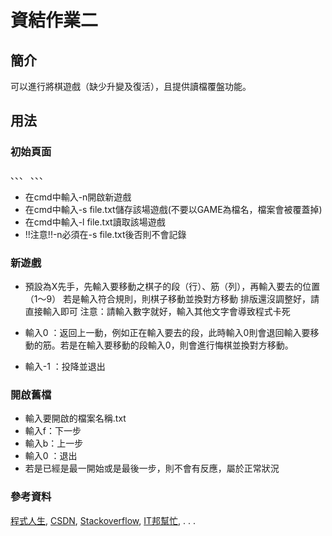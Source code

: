 # 資結作業二

## 簡介
可以進行將棋遊戲（缺少升變及復活），且提供讀檔覆盤功能。

## 用法
### 初始頁面
、、、
、、、
* 在cmd中輸入-n開啟新遊戲
* 在cmd中輸入-s file.txt儲存該場遊戲(不要以GAME為檔名，檔案會被覆蓋掉)
* 在cmd中輸入-l file.txt讀取該場遊戲
* !!注意!!-n必須在-s file.txt後否則不會記錄

### 新遊戲

* 預設為X先手，先輸入要移動之棋子的段（行）、筋（列），再輸入要去的位置（1～9）
若是輸入符合規則，則棋子移動並換對方移動
排版還沒調整好，請直接輸入即可
注意：請輸入數字就好，輸入其他文字會導致程式卡死

* 輸入0 ：返回上一動，例如正在輸入要去的段，此時輸入0則會退回輸入要移動的筋。若是在輸入要移動的段輸入0，則會進行悔棋並換對方移動。
* 輸入-1 ：投降並退出


### 開啟舊檔
* 輸入要開啟的檔案名稱.txt
* 輸入f：下一步
* 輸入b：上一步
* 輸入0 ：退出
* 若是已經是最一開始或是最後一步，則不會有反應，屬於正常狀況

### 參考資料
[程式人生](https://www.796t.com/),
[CSDN](https://www.csdn.net/),
[Stackoverflow](https://stackoverflow.com/),
[IT邦幫忙](https://ithelp.ithome.com.tw/m/),
.
.
.

